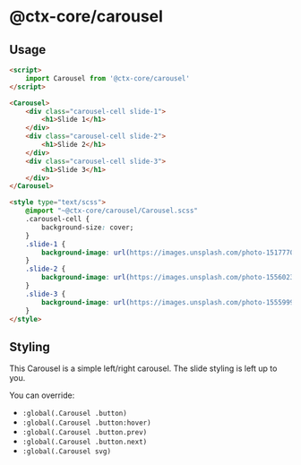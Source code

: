 # @ctx-core/carousel

## Usage

```html
<script>
	import Carousel from '@ctx-core/carousel'
</script>

<Carousel>
	<div class="carousel-cell slide-1">
		<h1>Slide 1</h1>	
	</div>
	<div class="carousel-cell slide-2">
		<h1>Slide 2</h1>	
	</div>
	<div class="carousel-cell slide-3">
		<h1>Slide 3</h1>	
	</div>
</Carousel>

<style type="text/scss">
	@import "~@ctx-core/carousel/Carousel.scss"
	.carousel-cell {
		background-size: cover;
	}
	.slide-1 {
		background-image: url(https://images.unsplash.com/photo-1517770317945-aa2dd9c9306f);
	}
	.slide-2 {
		background-image: url(https://images.unsplash.com/photo-1556023176-4b9ee95cfe9b);
	}
	.slide-3 {
		background-image: url(https://images.unsplash.com/photo-1555999003-3f2bc447570e);	
	}
</style>
```

## Styling

This Carousel is a simple left/right carousel.
The slide styling is left up to you.

You can override:

* `:global(.Carousel .button)`
* `:global(.Carousel .button:hover)`
* `:global(.Carousel .button.prev)`
* `:global(.Carousel .button.next)`
* `:global(.Carousel svg)`
